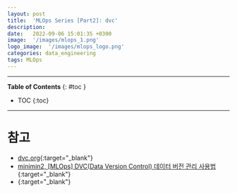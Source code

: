 ```yaml
---
layout: post
title:  'MLOps Series [Part2]: dvc'
description: 
date:   2022-09-06 15:01:35 +0300
image:  '/images/mlops_1.png'
logo_image:  '/images/mlops_logo.png'
categories: data_engineering
tags: MLOps
---
```

---

**Table of Contents**
{: #toc }
*  TOC
{:toc}

---



# 참고

- [dvc.org](https://dvc.org/){:target="_blank"}
- [minimin2, [MLOps] DVC(Data Version Control) 데이터 버전 관리 사용법](https://minimin2.tistory.com/185){:target="_blank"}
- [](){:target="_blank"}